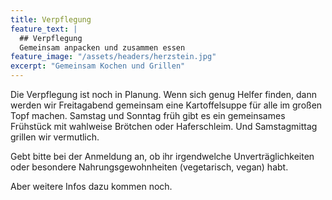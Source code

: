 ```yaml
---
title: Verpflegung
feature_text: |
  ## Verpflegung
  Gemeinsam anpacken und zusammen essen
feature_image: "/assets/headers/herzstein.jpg"
excerpt: "Gemeinsam Kochen und Grillen"
---
```


Die Verpflegung ist noch in Planung.
Wenn sich genug Helfer finden, dann werden wir Freitagabend gemeinsam eine Kartoffelsuppe für alle im großen Topf
machen.
Samstag und Sonntag früh gibt es ein gemeinsames Frühstück mit wahlweise Brötchen oder Haferschleim.
Und Samstagmittag grillen wir vermutlich.

Gebt bitte bei der Anmeldung an, ob ihr irgendwelche Unverträglichkeiten oder besondere Nahrungsgewohnheiten
(vegetarisch, vegan) habt.

Aber weitere Infos dazu kommen noch.